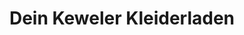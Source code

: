---
title: "Dein Keweler Kleiderladen"
url: /bruchkoebel/dein-keweler-kleiderladen/
shop: Kleidung
---